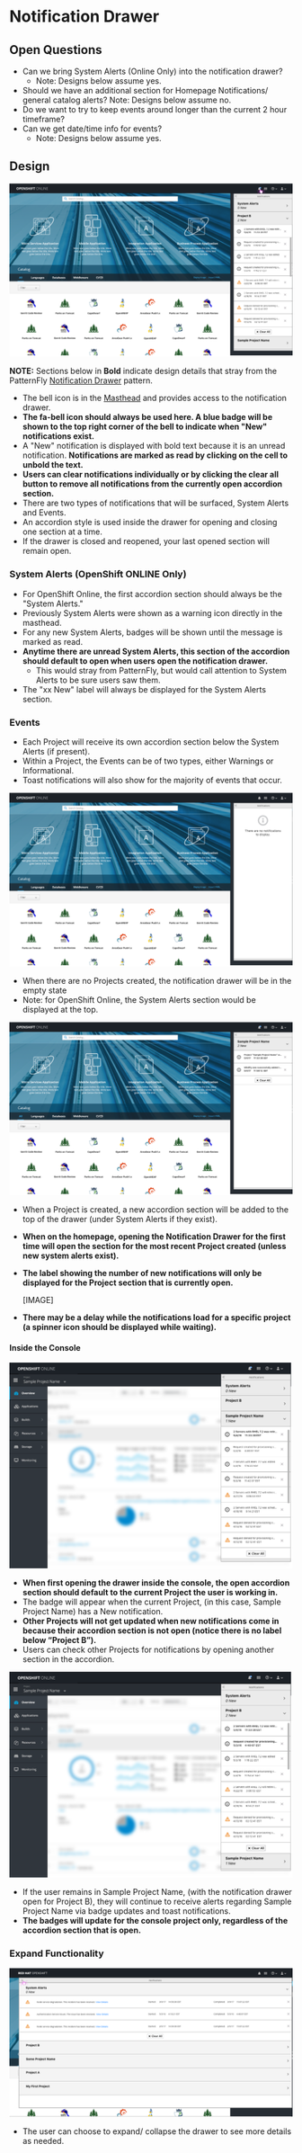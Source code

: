 # Notification Drawer

## Open Questions
- Can we bring System Alerts (Online Only) into the notification drawer?
  - Note: Designs below assume yes.
- Should we have an additional section for Homepage Notifications/ general catalog alerts?
  Note: Designs below assume no.
- Do we want to try to keep events around longer than the current 2 hour timeframe?
- Can we get date/time info for events?
  - Note: Designs below assume yes.

## Design

![Notifications](img/Catalog_Drawer-1.png)

**NOTE:** Sections below in **Bold** indicate design details that stray from the PatternFly [Notification Drawer](http://www.patternfly.org/pattern-library/communication/notification-drawer/) pattern.

- The bell icon is in the [Masthead](http://openshift.github.io/openshift-origin-design/web-console/4-patterns/masthead) and provides access to the notification drawer.
- **The fa-bell icon should always be used here. A blue badge will be shown to the top right corner of the bell to indicate when "New" notifications exist.**
- A "New" notification is displayed with bold text because it is an unread notification. **Notifications are marked as read by clicking on the cell to unbold the text.**
- **Users can clear notifications individually or by clicking the clear all button to remove all notifications from the currently open accordion section.**
- There are two types of notifications that will be surfaced, System Alerts and Events.
- An accordion style is used inside the drawer for opening and closing one section at a time.
- If the drawer is closed and reopened, your last opened section will remain open.

### System Alerts (OpenShift ONLINE Only)
- For OpenShift Online, the first accordion section should always be the "System Alerts."
- Previously System Alerts were shown as a warning icon directly in the masthead.
- For any new System Alerts, badges will be shown until the message is marked as read.
- **Anytime there are unread System Alerts, this section of the accordion should default to open when users open the notification drawer.**
  - This would stray from PatternFly, but would call attention to System Alerts to be sure users saw them.
- The "xx New" label will always be displayed for the System Alerts section.

### Events
- Each Project will receive its own accordion section below the System Alerts (if present).
- Within a Project, the Events can be of two types, either Warnings or Informational.
- Toast notifications will also show for the majority of events that occur.

![Notifications](img/Catalog_Drawer-3.png)
- When there are no Projects created, the notification drawer will be in the empty state
- Note: for OpenShift Online, the System Alerts section would be displayed at the top.

![Notifications](img/Catalog_Drawer-4.png)
- When a Project is created, a new accordion section will be added to the top of the drawer (under System Alerts if they exist).
- **When on the homepage, opening the Notification Drawer for the first time will open the section for the most recent Project created (unless new system alerts exist).**
- **The label showing the number of new notifications will only be displayed for the Project section that is currently open.**

  [IMAGE]
- **There may be a delay while the notifications load for a specific project (a spinner icon should be displayed while waiting).**

#### Inside the Console

![Notifications](img/Console_Drawer-1.png)
- **When first opening the drawer inside the console, the open accordion section should default to the current Project the user is working in.**
- The badge will appear when the current Project, (in this case, Sample Project Name) has a New notification.
- **Other Projects will not get updated when new notifications come in because their accordion section is not open (notice there is no label below “Project B”).**
- Users can check other Projects for notifications by opening another section in the accordion.

![Notifications](img/Console_Drawer-2.png)
- If the user remains in Sample Project Name, (with the notification drawer open for Project B), they will continue to receive alerts regarding Sample Project Name via badge updates and toast notifications.
- **The badges will update for the console project only, regardless of the accordion section that is open.**


### Expand Functionality  

![Notifications](img/Catalog_Drawer-2.png)

- The user can choose to expand/ collapse the drawer to see more details as needed.
